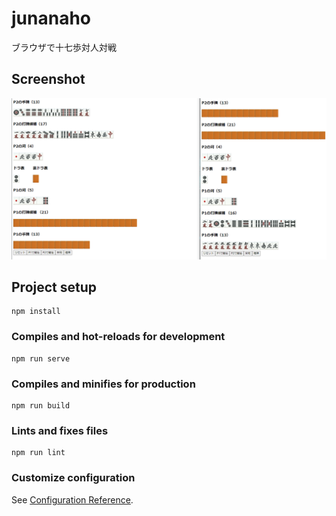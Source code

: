 # junanaho
ブラウザで十七歩対人対戦

## Screenshot
![junanaho](https://github.com/claw88/junanaho/blob/screenshot/screenshot1.png)

## Project setup
```
npm install
```

### Compiles and hot-reloads for development
```
npm run serve
```

### Compiles and minifies for production
```
npm run build
```

### Lints and fixes files
```
npm run lint
```

### Customize configuration
See [Configuration Reference](https://cli.vuejs.org/config/).
